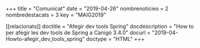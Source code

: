 +++
title           = "Comunicat"
date	 	  	    = "2019-04-26"
nombrenoticies  = 2
nombredestacats = 3
key 		  	    = "MAIG2019"

[[relacionats]]
doctitle          = "Afegir dev tools Spring"
docdescription    = "How to per afegir les dev tools de Spring a Canigó 3.4.0"
docurl            = "2019-04-Howto-afegir_dev_tools_spring"
doctype           = "HTML"
+++
